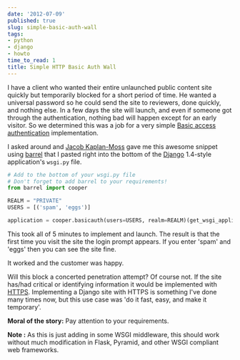 ```yaml
---
date: '2012-07-09'
published: true
slug: simple-basic-auth-wall
tags:
- python
- django
- howto
time_to_read: 1
title: Simple HTTP Basic Auth Wall
---
```


I have a client who wanted their entire unlaunched public content site
quickly but temporarily blocked for a short period of time. He wanted a
universal password so he could send the site to reviewers, done quickly,
and nothing else. In a few days the site will launch, and even if
someone got through the authentication, nothing bad will happen except
for an early visitor. So we determined this was a job for a very simple
[Basic access
authentication](https://en.wikipedia.org/wiki/Basic_access_authentication)
implementation.

I asked around and [Jacob Kaplan-Moss](http://jacobian.org/) gave me
this awesome snippet using [barrel](http://pypi.python.org/pypi/barrel)
that I pasted right into the bottom of the
[Django](http://djangoproject.com) 1.4-style application's `wsgi.py`
file.

``` python
# Add to the bottom of your wsgi.py file
# Don't forget to add barrel to your requirements!
from barrel import cooper

REALM = "PRIVATE"
USERS = [('spam', 'eggs')]

application = cooper.basicauth(users=USERS, realm=REALM)(get_wsgi_application())
```

This took all of 5 minutes to implement and launch. The result is that
the first time you visit the site the login prompt appears. If you enter
'spam' and 'eggs' then you can see the site fine.

It worked and the customer was happy.

Will this block a concerted penetration attempt? Of course not. If the
site has/had critical or identifying information it would be implemented
with [HTTPS](https://en.wikipedia.org/wiki/HTTPS). Implementing a Django
site with HTTPS is something I've done many times now, but this use
case was 'do it fast, easy, and make it temporary'.

**Moral of the story:** Pay attention to your requirements.

**Note :** As this is just adding in some WSGI middleware, this should
work without much modification in Flask, Pyramid, and other WSGI
compliant web frameworks.
